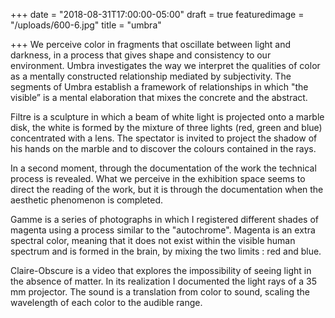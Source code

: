 +++
date = "2018-08-31T17:00:00-05:00"
draft = true
featuredimage = "/uploads/600-6.jpg"
title = "umbra"

+++
We perceive color in fragments that oscillate between light and darkness, in a process that gives shape and consistency to our environment. Umbra investigates the way we interpret the qualities of color as a mentally constructed relationship mediated by subjectivity. The segments of Umbra establish a framework of relationships in which "the visible” is a mental elaboration that mixes the concrete and the abstract.

Filtre is a sculpture in which a beam of white light is projected onto a marble disk, the white is formed by the mixture of three lights (red, green and blue) concentrated with a lens. The spectator is invited to project the shadow of his hands on the marble and to discover the colours contained in the rays.

In a second moment, through the documentation of the work the technical process is revealed. What we perceive in the exhibition space seems to direct the reading of the work, but it is through the documentation when the aesthetic phenomenon is completed.

Gamme is a series of photographs in which I registered different shades of magenta using a process similar to the "autochrome". Magenta is an extra spectral color, meaning that it does not exist within the visible human spectrum and is formed in the brain, by mixing the two limits : red and blue.

Claire-Obscure is a video that explores the impossibility of seeing light in the absence of matter. In its realization I documented the light rays of a 35 mm projector. The sound is a translation from color to sound, scaling the wavelength of each color to the audible range.